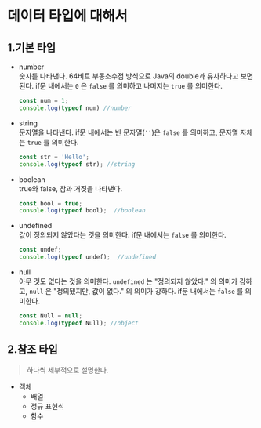 데이터 타입에 대해서
===============
## 1.기본 타입
  * number  
  숫자를 나타낸다. 64비트 부동소수점 방식으로 Java의 double과 유사하다고 보면된다. if문 내에서는 `0` 은 `false` 를 의미하고 나머지는 `true` 를 의미한다.
    ```javascript
    const num = 1;
    console.log(typeof num) //number
    ```

  * string  
  문자열을 나타낸다. if문 내에서는 빈 문자열(`''`)은 `false` 를 의미하고, 문자열 자체는 `true` 를 의미한다.
    ```javascript
    const str = 'Hello';
    console.log(typeof str); //string
    ```

  * boolean  
  true와 false, 참과 거짓을 나타낸다.
    ```javascript
    const bool = true;
    console.log(typeof bool);  //boolean
    ```

  * undefined  
  값이 정의되지 않았다는 것을 의미한다. if문 내에서는 `false` 를 의미한다.
    ```javascript
    const undef;
    console.log(typeof undef);  //undefined
    ```

  * null  
  아무 것도 없다는 것을 의미한다. `undefined` 는 "정의되지 않았다." 의 의미가 강하고, `null` 은 "정의됐지만, 값이 없다." 의 의미가 강하다. if문 내에서는 `false` 를 의미한다.
    ```javascript
    const Null = null;
    console.log(typeof Null); //object
    ```

## 2.참조 타입  
>하나씩 세부적으로 설명한다.

  * 객체  
    * 배열  
    * 정규 표현식  
    * 함수  

